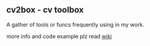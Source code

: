 ## cv2box - cv toolbox

A gather of tools or funcs frequently using in my work.

more info and code example plz read [wiki](/wiki)